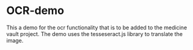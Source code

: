 # OCR-demo
This a demo for the ocr functionality that is to be added to the medicine vault project.
The demo uses the tesseseract.js library to translate the image.
